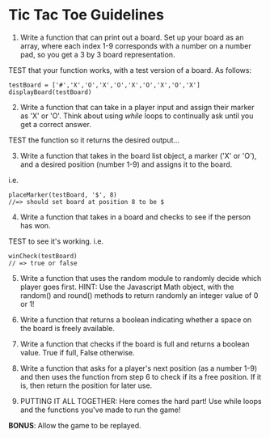 # Tic Tac Toe Guidelines

1. Write a function that can print out a board. Set up your board as an array, where each index 1-9 corresponds with a number on a number pad, so you get a 3 by 3 board representation.

TEST that your function works, with a test version of a board. As follows:
```
testBoard = ['#','X','O','X','O','X','O','X','O','X']
displayBoard(testBoard)
```

2. Write a function that can take in a player input and assign their marker as 'X' or 'O'. Think about using *while* loops to continually ask until you get a correct answer.

TEST the function so it returns the desired output...

3. Write a function that takes in the board list object, a marker ('X' or 'O'), and a desired position (number 1-9) and assigns it to the board.

i.e.
```
placeMarker(testBoard, '$', 8)
//=> should set board at position 8 to be $
```

4. Write a function that takes in a board and checks to see if the person has won.

TEST to see it's working.
i.e.
```
winCheck(testBoard)
// => true or false
```

5. Write a function that uses the random module to randomly decide which player goes first.
HINT: Use the Javascript Math object, with the random() and round() methods to return randomly an integer value of 0 or 1!

6. Write a function that returns a boolean indicating whether a space on the board is freely available.

7. Write a function that checks if the board is full and returns a boolean value. True if full, False otherwise.

8. Write a function that asks for a player's next position (as a number 1-9) and then uses the function from step 6 to check if its a free position. If it is, then return the position for later use.

9. PUTTING IT ALL TOGETHER: Here comes the hard part! Use while loops and the functions you've made to run the game!

**BONUS**: Allow the game to be replayed.
